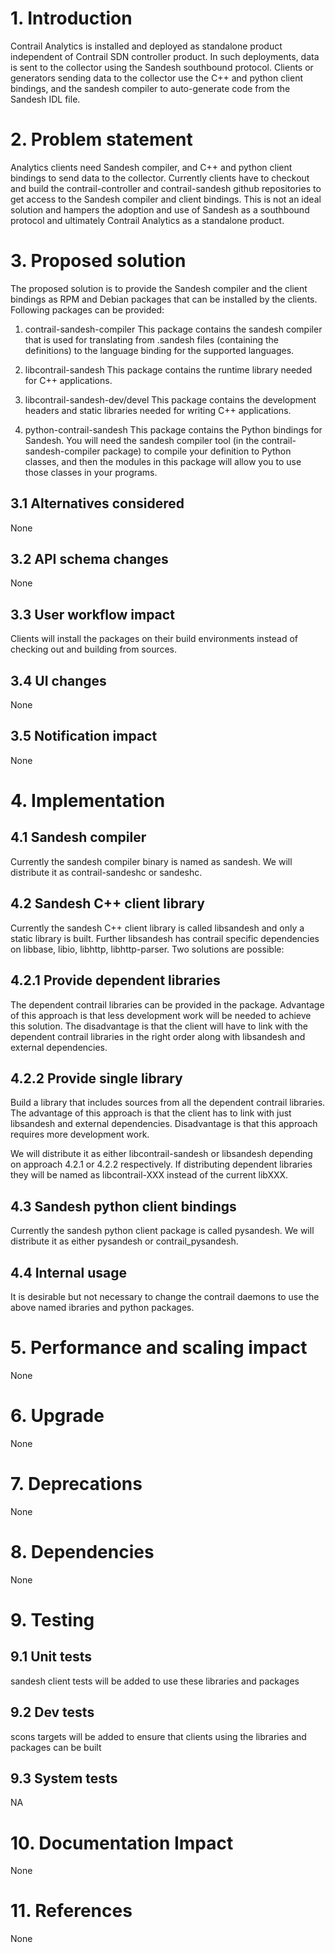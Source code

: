 
# 1. Introduction
Contrail Analytics is installed and deployed as standalone product
independent of Contrail SDN controller product. In such deployments,
data is sent to the collector using the Sandesh southbound protocol.
Clients or generators sending data to the collector use the C++ and
python client bindings, and the sandesh compiler to auto-generate code
from the Sandesh IDL file.

# 2. Problem statement
Analytics clients need Sandesh compiler, and C++ and python client
bindings to send data to the collector. Currently clients have to
checkout and build the contrail-controller and contrail-sandesh
github repositories to get access to the Sandesh compiler and client
bindings. This is not an ideal solution and hampers the adoption
and use of Sandesh as a southbound protocol and ultimately Contrail
Analytics as a standalone product.

# 3. Proposed solution
The proposed solution is to provide the Sandesh compiler and
the client bindings as RPM and Debian packages that can be
installed by the clients. Following packages can be provided:

1. contrail-sandesh-compiler
   This package contains the sandesh compiler that is used for
   translating from .sandesh files (containing the definitions)
   to the language binding for the supported languages.

2. libcontrail-sandesh
   This package contains the runtime library needed for C++ applications.

3. libcontrail-sandesh-dev/devel
   This package contains the development headers and static libraries needed
   for writing C++ applications.

4. python-contrail-sandesh
   This package contains the Python bindings for Sandesh. You will need
   the sandesh compiler tool (in the contrail-sandesh-compiler package) to
   compile your definition to Python classes, and then the modules in this
   package will allow you to use those classes in your programs.

## 3.1 Alternatives considered
None

## 3.2 API schema changes
None

## 3.3 User workflow impact
Clients will install the packages on their build environments instead
of checking out and building from sources.

## 3.4 UI changes
None

## 3.5 Notification impact
None

# 4. Implementation
## 4.1 Sandesh compiler
Currently the sandesh compiler binary is named as sandesh. We will distribute 
it as contrail-sandeshc or sandeshc.

## 4.2 Sandesh C++ client library
Currently the sandesh C++ client library is called libsandesh and only a
static library is built. Further libsandesh has contrail specific 
dependencies on libbase, libio, libhttp, libhttp-parser. Two solutions
are possible:

## 4.2.1 Provide dependent libraries
The dependent contrail libraries can be provided in the package. Advantage
of this approach is that less development work will be needed to achieve 
this solution. The disadvantage is that the client will have to link
with the dependent contrail libraries in the right order along with
libsandesh and external dependencies. 

## 4.2.2 Provide single library
Build a library that includes sources from all the dependent contrail
libraries. The advantage of this approach is that the client has to
link with just libsandesh and external dependencies. Disadvantage is
that this approach requires more development work.

We will distribute it as either libcontrail-sandesh or libsandesh
depending on approach 4.2.1 or 4.2.2 respectively. If distributing
dependent libraries they will be named as libcontrail-XXX instead of
the current libXXX.

## 4.3 Sandesh python client bindings
Currently the sandesh python client package is called pysandesh. We
will distribute it as either pysandesh or contrail_pysandesh.

## 4.4 Internal usage
It is desirable but not necessary to change the contrail daemons to use
the above named ibraries and python packages.

# 5. Performance and scaling impact
None

# 6. Upgrade
None

# 7. Deprecations
None

# 8. Dependencies
None

# 9. Testing
## 9.1 Unit tests
sandesh client tests will be added to use these libraries and packages

## 9.2 Dev tests
scons targets will be added to ensure that clients using the libraries
and packages can be built

## 9.3 System tests
NA

# 10. Documentation Impact
None

# 11. References
None
